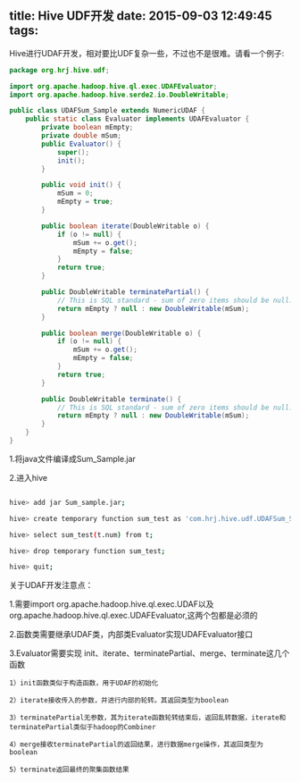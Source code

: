 title: Hive UDF开发
date: 2015-09-03 12:49:45
tags:
---
Hive进行UDAF开发，相对要比UDF复杂一些，不过也不是很难。请看一个例子:
```java
package org.hrj.hive.udf;

import org.apache.hadoop.hive.ql.exec.UDAFEvaluator;
import org.apache.hadoop.hive.serde2.io.DoubleWritable;

public class UDAFSum_Sample extends NumericUDAF {
    public static class Evaluator implements UDAFEvaluator {
        private boolean mEmpty;
        private double mSum;
        public Evaluator() {
            super();
            init();
        }

        public void init() {
            mSum = 0;
            mEmpty = true;
        }

        public boolean iterate(DoubleWritable o) {
            if (o != null) {
                mSum += o.get();
                mEmpty = false;
            }
            return true;
        }

        public DoubleWritable terminatePartial() {
            // This is SQL standard - sum of zero items should be null.
            return mEmpty ? null : new DoubleWritable(mSum);
        }

        public boolean merge(DoubleWritable o) {
            if (o != null) {
                mSum += o.get();
                mEmpty = false;
            }
            return true;
        }

        public DoubleWritable terminate() {
            // This is SQL standard - sum of zero items should be null.
            return mEmpty ? null : new DoubleWritable(mSum);
        }
    }
}
```
1.将java文件编译成Sum_Sample.jar

2.进入hive
```bash

hive> add jar Sum_sample.jar;

hive> create temporary function sum_test as 'com.hrj.hive.udf.UDAFSum_Sample';

hive> select sum_test(t.num) from t;

hive> drop temporary function sum_test;

hive> quit;
```

关于UDAF开发注意点：

1.需要import org.apache.hadoop.hive.ql.exec.UDAF以及org.apache.hadoop.hive.ql.exec.UDAFEvaluator,这两个包都是必须的

2.函数类需要继承UDAF类，内部类Evaluator实现UDAFEvaluator接口

3.Evaluator需要实现 init、iterate、terminatePartial、merge、terminate这几个函数

    1）init函数类似于构造函数，用于UDAF的初始化

    2）iterate接收传入的参数，并进行内部的轮转。其返回类型为boolean

    3）terminatePartial无参数，其为iterate函数轮转结束后，返回乱转数据，iterate和terminatePartial类似于hadoop的Combiner

    4）merge接收terminatePartial的返回结果，进行数据merge操作，其返回类型为boolean

    5）terminate返回最终的聚集函数结果
